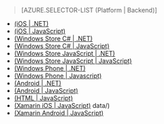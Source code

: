 ﻿> [AZURE.SELECTOR-LIST (Platform | Backend)]
- [(iOS | .NET)](/ja-jp/documentation/articles/mobile-services-dotnet-backend-ios-authorize-users-in-scripts/)
- [(iOS | JavaScript)](/ja-jp/documentation/articles/mobile-services-ios-authorize-users-in-scripts/)
- [(Windows Store C# | .NET)](/ja-jp/documentation/articles/mobile-services-dotnet-backend-windows-store-dotnet-authorize-users-in-scripts/)
- [(Windows Store C# | JavaScript)](/ja-jp/documentation/articles/mobile-services-windows-store-dotnet-authorize-users-in-scripts/)
- [(Windows Store JavaScript | .NET)](/ja-jp/documentation/articles/mobile-services-dotnet-backend-windows-store-javascript-authorize-users-in-scripts/)
- [(Windows Store JavaScript | JavaScript)](/ja-jp/documentation/articles/mobile-services-windows-store-javascript-authorize-users-in-scripts/)
- [(Windows Phone | .NET)](/ja-jp/documentation/articles/mobile-services-dotnet-backend-windows-phone-authorize-users-in-scripts/)
- [(Windows Phone | Javascript)](/ja-jp/documentation/articles/mobile-services-windows-phone-authorize-users-in-scripts/)
- [(Android | .NET)](/ja-jp/documentation/articles/mobile-services-dotnet-backend-android-authorize-users-in-scripts/)
- [(Android | JavaScript)](/ja-jp/documentation/articles/mobile-services-android-authorize-users-in-scripts/)
- [(HTML | JavaScript)](/ja-jp/documentation/articles/mobile-services-html-authorize-users-in-scripts/)
- [(Xamarin iOS | JavaScript)](/ja-jp/documentation/articles/partner-xamarin-mobile-services-ios-authorize-users-in-scripts/)
data/)
- [(Xamarin Android | JavaScript)](/ja-jp/documentation/articles/partner-xamarin-mobile-services-android-authorize-users-in-scripts/)
<!--HONumber=42-->
